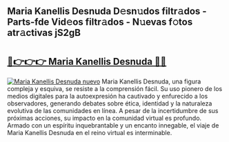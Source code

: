 ## Maria Kanellis Desnuda D𝚎sn𝚞dos filtr𝚊dos - Parts-fde Vid𝚎os filtr𝚊dos - N𝚞evas f𝚘tos atr𝚊ctivas jS2gB

# <h2><a href="http://mb0luu.tromn.icu/?c=Maria+Kanellis+Desnuda">🔗👉👉👉 Maria Kanellis Desnuda 🔗🔗</a></h2>

[![Maria Kanellis Desnuda nuevo](https://i.imgur.com/pEAQMta.gif)](http://mb0luu.tromn.icu/?c=Maria+Kanellis+Desnuda)
Maria Kanellis Desnuda, una figura compleja y esquiva, se resiste a la comprensión fácil. Su uso pionero de los medios digitales para la autoexpresión ha cautivado y enfurecido a los observadores, generando debates sobre ética, identidad y la naturaleza evolutiva de las comunidades en línea. A pesar de la incertidumbre de sus próximas acciones, su impacto en la comunidad virtual es profundo. Armado con un espíritu inquebrantable y un encanto innegable, el viaje de Maria Kanellis Desnuda en el reino virtual es interminable.
